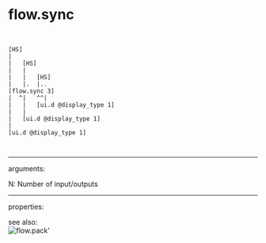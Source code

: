 # flow.sync

```


[HS]
|
|   [HS]
|   |
|   |   [HS]
|   |.  |..
[flow.sync 3]
|  ^|   ^^|
|   |   [ui.d @display_type 1]
|   |
|   [ui.d @display_type 1]
|
[ui.d @display_type 1]

            
```
---
arguments:

N: Number of
            input/outputs<br>

---
properties:


see also:<br>
![flow.pack&#39;]("img/object_flow.pack&#39;.png")

